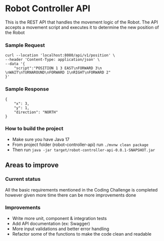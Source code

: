 # Robot Controller API

This is the REST API that handles the movement logic of the Robot.
The API accepts a movement script and executes it to determine the new position of the Robot

### Sample Request

```
curl --location 'localhost:8080/api/v1/position' \
--header 'Content-Type: application/json' \
--data '{
    "script":"POSITION 1 3 EAST\nFORWARD 3\n \nWAIT\nTURNAROUND\nFORWARD 1\nRIGHT\nFORWARD 2"
}'
```

### Sample Response

```
{
    "x": 3,
    "y": 1,
    "direction": "NORTH"
}
```

### How to build the project

- Make sure you have Java 17
- From project folder (robot-controller-api) run `./mvnw clean package`
- Then run `java -jar target/robot-controller-api-0.0.1-SNAPSHOT.jar`

## Areas to improve
### Current status
All the basic requirements mentioned in the Coding Challenge is completed however given more time there can be 
more improvements done

### Improvements

- Write more unit, component & integration tests
- Add API documentation (ex: Swagger)
- More input validations and better error handling
- Refactor some of the functions to make the code clean and readable